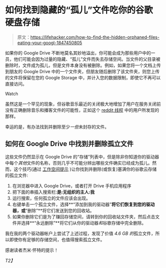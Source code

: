 # 如何找到隐藏的“孤儿”文件吃你的谷歌硬盘存储

> 原文：<https://lifehacker.com/how-to-find-the-hidden-orphaned-files-eating-your-googl-1847450805>

如果你的 Google Drive 不断地莫名其妙地溢出，你可能会成为那些用户中的一员，他们可能会因为过量的隐藏、“孤儿”文件而失去存储空间。当文件的父目录被删除时，文件成为孤儿，但是文件本身没有被删除。例如，如果您将一个文档上传到朋友的 Google Drive 中的一个文件夹，但朋友随后删除了该文件夹，则您上传的文件将保留在您的 Google Storage 中，并计入您的数据限制，即使它不再可以直接访问。

Watch

虽然这是一个罕见的现象，但谷歌音乐最近的关闭极大地增加了用户在服务关闭前没有正确删除音乐和播客文件的可能性，正如这个 [reddit 线程](https://www.reddit.com/r/google/comments/oz3col/psa_google_drive_counting_old_hidden_files/) 中的用户所发现的那样。

幸运的是，有办法找到并删除至少*一些*未封存的文件。

## 如何在 Google Drive 中找到并删除孤立文件

这些文件仍然显示在 Google Drive 的“存储”列表中，但是除非你知道你的驱动器中每个*其他*文件的名称，否则几乎不可能分辨出哪些文件确实已经成为孤儿。然而，这个技巧(通过 [工作空间提示](https://gsuitetips.com/tips/drive/find-an-orphaned-file-with-an-advanced-search-in-drive/) )让你找到并删除(或恢复)塞满你的谷歌云存储的孤立文件:

1.  在浏览器中进入 Google Drive，或者打开 Drive 手机应用程序
2.  把下面的串插入搜索栏:**是:无组织的主人:我**
3.  运行搜索，任何孤立的文件应该会出现。
4.  右键单击一个孤立文件，选择**“添加到我的驱动器”**将它们恢复到您的驱动器，或**“删除”**将它们发送到您的回收站。
5.  如果你删除它们是为了赚回存储空间，请转到你的回收站文件夹，然后点击文件并选择**“永远删除”**将它们从你的驱动器*和*谷歌存储中完全删除。

我在我的两个驱动器帐户上尝试了上述过程，发现了价值 *4.6 GB 的*孤立文件，所以即使你有足够的存储空间，也值得搜索孤立文件。

感谢读者杰米·怀特的提示！

*T2】*